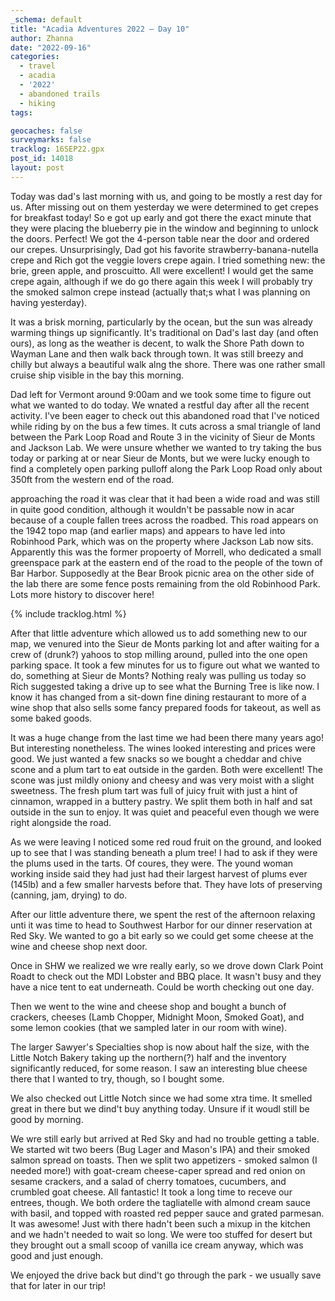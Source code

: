 ```yaml
---
_schema: default
title: "Acadia Adventures 2022 – Day 10"
author: Zhanna
date: "2022-09-16"
categories: 
  - travel
  - acadia
  - '2022'
  - abandoned trails
  - hiking
tags:

geocaches: false
surveymarks: false
tracklog: 16SEP22.gpx
post_id: 14018
layout: post  
---
```


Today was dad's last morning with us, and going to be mostly a rest day for us. After missing out on them yesterday we were determined to get crepes for breakfast today! So e got up early and got there the exact minute that they were placing the blueberry pie in the window and beginning to unlock the doors. Perfect! We got the 4-person table near the door and ordered our crepes. Unsurprisingly, Dad got his favorite strawberry-banana-nutella crepe and Rich got the veggie lovers crepe again. I tried something new: the brie, green apple, and proscuitto. All were excellent! I would get the same crepe again, although if we do go there again this week I will probably try the smoked salmon crepe instead (actually that;s what I was planning on having yesterday).

It was a brisk morning, particularly by the ocean, but the sun was already warming things up significantly. It's traditional on Dad's last day (and often ours), as long as the weather is decent, to walk the Shore Path down to Wayman Lane and then walk back through town. It was still breezy and chilly but always a beautiful walk alng the shore. There was one rather small cruise ship visible in the bay this morning.

Dad left for Vermont around 9:00am and we took some time to figure out what we wanted to do today. We wnated a restful day after all the recent activity. I've been eager to check out this abandoned road that I've noticed while riding by on the bus a few times. It cuts across a smal triangle of land between the Park Loop Road and Route 3 in the vicinity of Sieur de Monts and Jackson Lab. We were unsure whether we wanted to try taking the bus today or parking at or near Sieur de Monts, but we were lucky enough to find a completely open parking pulloff along the Park Loop Road only about 350ft from the western end of the road. 

approaching the road it was clear that it had been a wide road and was still in quite good condition, although it wouldn't be passable now in acar because of a couple fallen trees across the roadbed. This road appears on the 1942 topo map (and earlier maps) and appears to have led into Robinhood Park, which was on the property where Jackson Lab now sits. Apparently this was the former propoerty of Morrell, who dedicated a small greenspace park at the eastern end of the road to the people of the town of Bar Harbor. Supposedly at the Bear Brook picnic area on the other side of the lab there are some fence posts remaining from the old Robinhood Park. Lots more history to discover here!

{% include tracklog.html %}

After that little adventure which allowed us to add something new to our map, we venured into the Sieur de Monts parking lot and after waiting for a crew of (drunk?) yahoos to stop milling around, pulled into the one open parking space. It took a few minutes for us to figure out what we wanted to do, something at Sieur de Monts? Nothing realy was pulling us today so Rich suggested taking a drive up to see what the Burning Tree is like now. I know it has changed from a sit-down fine dining restaurant to more of a wine shop that also sells some fancy prepared foods for takeout, as well as some baked goods. 

It was a huge change from the last time we had been there many years ago! But interesting nonetheless. The wines looked interesting and prices were good. We just wanted a few snacks so we bought a cheddar and chive scone and a plum tart to eat outside in the garden. Both were excellent! The scone was just mildly oniony and cheesy and was very moist with a slight sweetness. The fresh plum tart was full of juicy fruit with just a hint of cinnamon, wrapped in a buttery pastry. We split them both in half and sat outside in the sun to enjoy. It was quiet and peaceful even though we were right alongside the road.

As we were leaving I noticed some red roud fruit on the ground, and looked up to see that I was standing beneath a plum tree! I had to ask if they were the plums used in the tarts. Of coures, they were. The yound woman working inside said they had just had their largest harvest of plums ever (145lb) and a few smaller harvests before that. They have lots of preserving (canning, jam, drying) to do.

After our little adventure there, we spent the rest of the afternoon relaxing unti it was time to head to Southwest Harbor for our dinner reservation at Red Sky. We wanted to go a bit early so we could get some cheese at the wine and cheese shop next door.

Once in SHW we realized we wre really early, so we drove down Clark Point Roadt to check out the MDI Lobster and BBQ place. It wasn't busy and they have a nice tent to eat underneath. Could be worth checking out one day.

Then we went to the wine and cheese shop and bought a bunch of crackers, cheeses (Lamb Chopper, Midnight Moon, Smoked Goat), and some lemon cookies (that we sampled later in our room with wine). 

The larger Sawyer's Specialties shop is now about half the size, with the Little Notch Bakery taking up the northern(?) half and the inventory significantly reduced, for some reason. I saw an interesting blue cheese there that I wanted to try, though, so I bought some.

We also checked out Little Notch since we had some xtra time. It smelled great in there but we dind't buy anything today. Unsure if it woudl still be good by morning.

We wre still early but arrived at Red Sky and had no trouble getting a table. We started wit two beers (Bug Lager and Mason's IPA) and their smoked salmon spread on toasts. Then we split two appetizers - smoked salmon (I needed more!) with goat-cream cheese-caper spread and red onion on sesame crackers, and a salad of cherry tomatoes, cucumbers, and crumbled goat cheese. All fantastic! It took a long time to receve our entrees, though. We both ordere the tagliatelle with almond cream sauce with basil, and topped with roasted red pepper sauce and grated parmesan. It was awesome! Just with there hadn't been such a mixup in the kitchen and we hadn't needed to wait so long. We were too stuffed for desert but they brought out a small scoop of vanilla ice cream anyway, which was good and just enough.

We enjoyed the drive back but dind't go through the park - we usually save that for later in our trip!